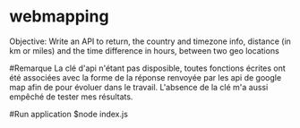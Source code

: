 # webmapping

Objective:
Write an API to return, the country and timezone info, distance (in km or miles) and the time difference in hours, between two geo locations

#Remarque
La clé d'api n'étant pas disposible, toutes fonctions écrites ont été associées avec la forme de la réponse renvoyée par les api de google map afin de pour évoluer dans le travail.
L'absence de la clé m'a aussi empêché de tester mes résultats.

#Run application
$node index.js
